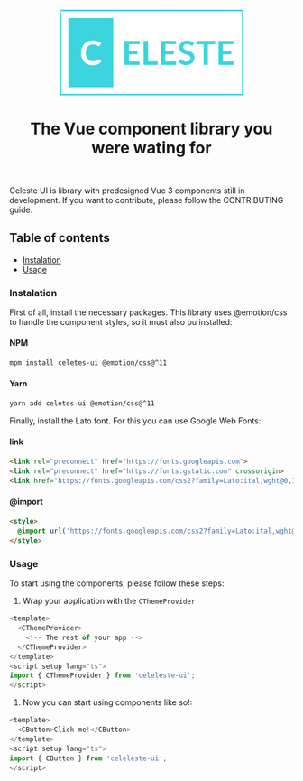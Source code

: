 <p align="center"><img src="./assets/logo.png" /></p>

<h1 align="center">The Vue component library you were wating for</h1>
<br />

<p>
Celeste UI is library with predesigned Vue 3 components still in development. If you want to contribute, please follow the CONTRIBUTING guide.
</p>

<h2>Table of contents</h2>
<ul>
  <li><a href="#Instalation">Instalation</a></li>
  <li><a href="#Usage">Usage</a></li>
</ul>

<h3 id="Instalation">Instalation</h3>
<p>
First of all, install the necessary packages. This library uses @emotion/css to handle the component styles, so it must also bu installed:
</p>

<h4>NPM</h4>

```bash
mpm install celetes-ui @emotion/css@^11
```

<h4>Yarn</h4>

```bash
yarn add celetes-ui @emotion/css@^11
```

Finally, install the Lato font. For this you can use Google Web Fonts:

<h4>link</h4>

```html
<link rel="preconnect" href="https://fonts.googleapis.com">
<link rel="preconnect" href="https://fonts.gstatic.com" crossorigin>
<link href="https://fonts.googleapis.com/css2?family=Lato:ital,wght@0,100;0,300;0,400;0,700;0,900;1,100;1,300;1,400;1,700;1,900&display=swap" rel="stylesheet">
```

<h4>@import</h4>

```html
<style>
  @import url('https://fonts.googleapis.com/css2?family=Lato:ital,wght@0,100;0,300;0,400;0,700;0,900;1,100;1,300;1,400;1,700;1,900&display=swap');
</style>
```

<h3 id="Usage">Usage</h3>

<p>To start using the components, please follow these steps:</p>

1. Wrap your application with the `CThemeProvider`
```ts
<template>
  <CThemeProvider>
    <!-- The rest of your app -->
  </CThemeProvider>
</template>
<script setup lang="ts">
import { CThemeProvider } from 'celeleste-ui';
</script>
```

1. Now you can start using components like so!:
```ts
<template>
  <CButton>Click me!</CButton>
</template>
<script setup lang="ts">
import { CButton } from 'celeleste-ui';
</script>
```
